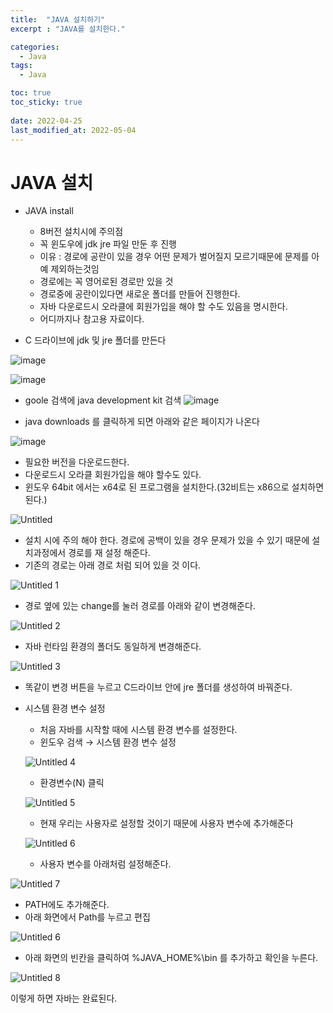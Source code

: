 ```yaml
---
title:  "JAVA 설치하기"
excerpt : "JAVA를 설치한다."

categories:
  - Java
tags:
  - Java

toc: true
toc_sticky: true
 
date: 2022-04-25
last_modified_at: 2022-05-04
---
```


# JAVA 설치

- JAVA install
    - 8버전 설치시에 주의점
    - 꼭 윈도우에 jdk jre 파일 만둔 후 진행
    - 이유 : 경로에 공란이 있을 경우 어떤 문제가 벌어질지 모르기때문에 문제를 아예 제외하는것임
    - 경로에는 꼭 영어로된 경로만 있을 것 
    - 경로중에 공란이있다면 새로운 폴더를 만들어 진행한다.
    - 자바 다운로드시 오라클에 회원가입을 해야 할 수도 있음을 명시한다.
    - 어디까지나 참고용 자료이다.
    


- C 드라이브에 jdk 및 jre 폴더를 만든다

![image](https://user-images.githubusercontent.com/101306770/166612304-83193422-2194-4f12-b8af-c8968f743713.png)

![image](https://user-images.githubusercontent.com/101306770/166612212-5d034a21-9fd7-4370-9b45-ff5236275da3.png)


- goole 검색에 java development kit 검색
![image](https://user-images.githubusercontent.com/101306770/166612386-dc1e0911-9b7b-4c61-9b73-4ffad3bcb338.png)

- java downloads 를 클릭하게 되면 아래와 같은 페이지가 나온다

![image](https://user-images.githubusercontent.com/101306770/166612441-6407f432-5fbf-40fe-aeb0-d74ae70ddbc2.png)


- 필요한 버전을 다운로드한다.
- 다운로드시 오라클 회원가입을 해야 할수도 있다.
- 윈도우 64bit 에서는 x64로 된 프로그램을 설치한다.(32비트는 x86으로 설치하면된다.)

![Untitled](https://user-images.githubusercontent.com/101306770/165013777-929e9017-6c5d-4edc-821e-2790a274f636.png)


- 설치 시에 주의 해야 한다. 경로에 공백이 있을 경우 문제가 있을 수 있기 때문에 설치과정에서 경로를 재 설정 해준다.
- 기존의 경로는 아래 경로 처럼 되어 있을 것 이다.

![Untitled 1](https://user-images.githubusercontent.com/101306770/165013816-a52892b9-911b-42ce-830b-e68a0df43bac.png)


- 경로 옆에 있는 change를 눌러 경로를 아래와 같이 변경해준다.

![Untitled 2](https://user-images.githubusercontent.com/101306770/165023390-f6b0d249-037c-4971-a599-6027afcad7b8.png)


- 자바 런타임 환경의 폴더도 동일하게 변경해준다.

![Untitled 3](https://user-images.githubusercontent.com/101306770/165023444-588c9782-f7a5-4b03-8d85-59c514bed9bd.png)


- 똑같이 변경 버튼을 누르고 C드라이브 안에  jre 폴더를 생성하여 바꿔준다.
- 시스템 환경 변수 설정
    - 처음 자바를 시작할 때에 시스템 환경 변수를 설정한다.
    - 윈도우 검색 → 시스템 환경 변수 설정
    
    ![Untitled 4](https://user-images.githubusercontent.com/101306770/165023475-d29c89fd-d85f-4222-b3b4-fbfbd169d266.png)
    - 환경변수(N) 클릭
    
    ![Untitled 5](https://user-images.githubusercontent.com/101306770/165023495-0bdcb74e-892a-41e7-bc2e-d0fce04a9787.png)

    - 현재 우리는 사용자로 설정할 것이기 때문에 사용자 변수에 추가해준다
    
    ![Untitled 6](https://user-images.githubusercontent.com/101306770/165023538-23fc2c21-994b-4112-a7ac-a5327ce24a75.png)
    
    - 사용자 변수를 아래처럼 설정해준다.


![Untitled 7](https://user-images.githubusercontent.com/101306770/165023547-ef16a499-513d-415f-8a30-c1111f6769e5.png)

- PATH에도 추가해준다.
- 아래 화면에서 Path를 누르고 편집

![Untitled 6](https://user-images.githubusercontent.com/101306770/165023538-23fc2c21-994b-4112-a7ac-a5327ce24a75.png)

- 아래 화면의 빈칸을 클릭하여  %JAVA_HOME%\bin 를 추가하고 확인을 누른다.

![Untitled 8](https://user-images.githubusercontent.com/101306770/165023550-322367f3-9cc0-4e52-a791-69666a21a6b5.png)

이렇게 하면 자바는 완료된다.